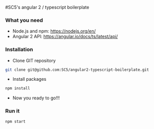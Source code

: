 #SC5's angular 2 / typescript boilerplate

### What you need
* Node.js and npm: https://nodejs.org/en/
* Angular 2 API: https://angular.io/docs/ts/latest/api/


### Installation
* Clone GIT repository
```bash
git clone git@github.com:SC5/angular2-typescript-boilerplate.git
```
* Install packages
```bash
npm install
```
* Now you ready to go!!!

### Run it
```bash
npm start
```